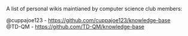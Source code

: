 A list of personal wikis maintianed by computer science club members:  

@cuppajoe123 - https://github.com/cuppajoe123/knowledge-base  
@TD-QM - https://github.com/TD-QM/knowledge-base
